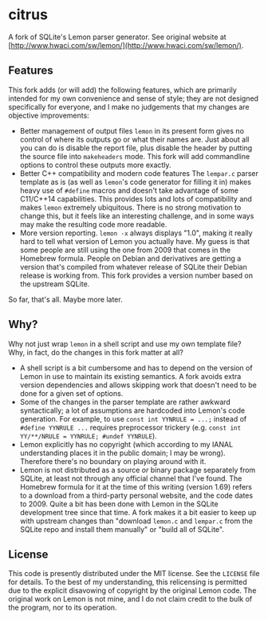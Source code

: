 # citrus

A fork of SQLite's Lemon parser generator. See original website at [http://www.hwaci.com/sw/lemon/](http://www.hwaci.com/sw/lemon/).

## Features

This fork adds (or will add) the following features, which are primarily intended for my own convenience and sense of style; they are not designed specifically for everyone, and I make no judgements that my changes are objective improvements:

- Better management of output files
  `lemon` in its present form gives no control of where its outputs go or what their names are. Just about all you can do is disable the report file, plus disable the header by putting the source file into `makeheaders` mode. This fork will add commandline options to control these outputs more exactly.
- Better C++ compatibility and modern code features
  The `lempar.c` parser template as is (as well as `lemon`'s code generator for filling it in) makes heavy use of `#define` macros and doesn't take advantage of some C11/C++14 capabilities. This provides lots and lots of compatibility and makes `lemon` extremely ubiquitous. There is no strong motivation to change this, but it feels like an interesting challenge, and in some ways may make the resulting code more readable.
- More version reporting.
  `lemon -x` always displays "1.0", making it really hard to tell what version of Lemon you actually have. My guess is that some people are still using the one from 2009 that comes in the Homebrew formula. People on Debian and derivatives are getting a version that's compiled from whatever release of SQLite their Debian release is working from. This fork provides a version number based on the upstream SQLite.

So far, that's all. Maybe more later.

## Why?

Why not just wrap `lemon` in a shell script and use my own template file? Why, in fact, do the changes in this fork matter at all?

- A shell script is a bit cumbersome and has to depend on the version of Lemon in use to maintain its existing semantics. A fork avoids extra version dependencies and allows skipping work that doesn't need to be done for a given set of options.
- Some of the changes in the parser template are rather awkward syntactically; a lot of assumptions are hardcoded into Lemon's code generation. For example, to use `const int YYNRULE = ...;` instead of `#define YYNRULE ...` requires preprocessor trickery (e.g. `const int YY/**/NRULE = YYNRULE; #undef YYNRULE`).
- Lemon explicitly has no copyright (which according to my IANAL understanding places it in the public domain; I may be wrong). Therefore there's no boundary on playing around with it.
- Lemon is not distributed as a source _or_ binary package separately from SQLite, at least not through any official channel that I've found. The Homebrew formula for it at the time of this writing (version 1.69) refers to a download from a third-party personal website, and the code dates to 2009. Quite a bit has been done with Lemon in the SQLite development tree since that time. A fork makes it a bit easier to keep up with upstream changes than "download `lemon.c` and `lempar.c` from the SQLite repo and install them manually" or "build all of SQLite".

## License

This code is presently distributed under the MIT license. See the `LICENSE` file for details. To the best of my understanding, this relicensing is permitted due to the explicit disavowing of copyright by the original Lemon code. The original work on Lemon is not mine, and I do not claim credit to the bulk of the program, nor to its operation.
